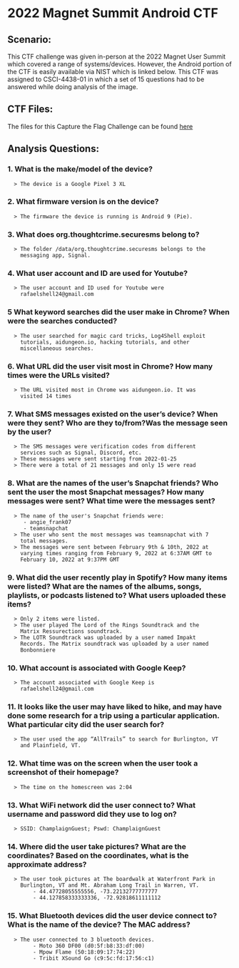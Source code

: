 # 2022 Magnet Summit Android CTF

## Scenario:
This CTF challenge was given in-person at the 2022 Magnet User Summit which covered a range of systems/devices. However, the Android portion of the CTF is easily available via NIST which is linked below. This CTF was assigned to CSCI-4438-01 in which a set of 15 questions had to be answered while doing analysis of the image.
## CTF Files:
The files for this Capture the Flag Challenge can be found [here](https://cfreds.nist.gov/all/MagnetForensics/2022AndroidMagnetCTF)

## Analysis Questions:
### 1. What is the make/model of the device?
      > The device is a Google Pixel 3 XL

### 2. What firmware version is on the device?
      > The firmware the device is running is Android 9 (Pie).

### 3. What does org.thoughtcrime.securesms belong to?
      > The folder /data/org.thoughtcrime.securesms belongs to the 
        messaging app, Signal.
### 4. What user account and ID are used for Youtube?
      > The user account and ID used for Youtube were 
        rafaelshell24@gmail.com
### 5 What keyword searches did the user make in Chrome? When were the searches conducted?
      > The user searched for magic card tricks, Log4Shell exploit 
        tutorials, aidungeon.io, hacking tutorials, and other 
        miscellaneous searches.

### 6. What URL did the user visit most in Chrome? How many times were the URLs visited?
      > The URL visited most in Chrome was aidungeon.io. It was 
        visited 14 times

### 7. What SMS messages existed on the user’s device? When were they sent? Who are they to/from?Was the message seen by the user?
      > The SMS messages were verification codes from different 
        services such as Signal, Discord, etc.
      > These messages were sent starting from 2022-01-25
      > There were a total of 21 messages and only 15 were read


### 8. What are the names of the user’s Snapchat friends? Who sent the user the most Snapchat messages? How many messages were sent? What time were the messages sent?
      > The name of the user's Snapchat friends were:
         - angie_frank07
         - teamsnapchat
      > The user who sent the most messages was teamsnapchat with 7 
        total messages. 
      > The messages were sent between February 9th & 10th, 2022 at 
        varying times ranging from February 9, 2022 at 6:37AM GMT to 
        February 10, 2022 at 9:37PM GMT

### 9. What did the user recently play in Spotify? How many items were listed? What are the names of the albums, songs, playlists, or podcasts listened to? What users uploaded these items?
      > Only 2 items were listed.
      > The user played The Lord of the Rings Soundtrack and the 
        Matrix Ressurections soundtrack.
      > The LOTR Soundtrack was uploaded by a user named Impakt 
        Records. The Matrix soundtrack was uploaded by a user named 
        Bonbonniere 
      
### 10. What account is associated with Google Keep?
      > The account associated with Google Keep is 
        rafaelshell24@gmail.com

### 11. It looks like the user may have liked to hike, and may have done some research for a trip using a particular application. What particular city did the user search for?
      > The user used the app “AllTrails” to search for Burlington, VT 
        and Plainfield, VT.

### 12. What time was on the screen when the user took a screenshot of their homepage?
      > The time on the homescreen was 2:04

### 13. What WiFi network did the user connect to? What username and password did they use to log on?
      > SSID: ChamplaignGuest; Pswd: ChamplaignGuest

### 14. Where did the user take pictures? What are the coordinates? Based on the coordinates, what is the approximate address?
      > The user took pictures at The boardwalk at Waterfront Park in 
        Burlington, VT and Mt. Abraham Long Trail in Warren, VT.
            - 44.47728055555556, -73.22132777777777
            - 44.127858333333336, -72.92818611111112

### 15. What Bluetooth devices did the user device connect to? What is the name of the device? The MAC address?
      > The user connected to 3 bluetooth devices.
            - Moto 360 DF00 (d0:5f:b8:33:df:00)
            - Mpow Flame (50:18:09:17:74:22)
            - Tribit XSound Go (c9:5c:fd:17:56:c1)
